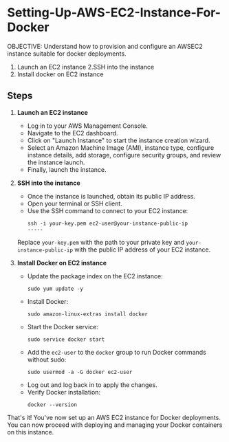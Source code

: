 # Setting-Up-AWS-EC2-Instance-For-Docker
OBJECTIVE:
Understand how to provision and configure an AWSEC2 instance suitable for docker deployments.
1. Launch an EC2 instance
2.SSH into the instance
3. Install docker on EC2 instance

## Steps

1. **Launch an EC2 instance**
   - Log in to your AWS Management Console.
   - Navigate to the EC2 dashboard.
   - Click on "Launch Instance" to start the instance creation wizard.
   - Select an Amazon Machine Image (AMI), instance type, configure instance details, add storage, configure security groups, and review the instance launch.
   - Finally, launch the instance.

2. **SSH into the instance**
   - Once the instance is launched, obtain its public IP address.
   - Open your terminal or SSH client.
   - Use the SSH command to connect to your EC2 instance:
     ```
     ssh -i your-key.pem ec2-user@your-instance-public-ip
     -----
   Replace `your-key.pem` with the path to your private key and `your-instance-public-ip` with the public IP address of your EC2 instance.

3. **Install Docker on EC2 instance**
   - Update the package index on the EC2 instance:
     ```
     sudo yum update -y
     ```
   - Install Docker:
     ```
     sudo amazon-linux-extras install docker
     ```
   - Start the Docker service:
     ```
     sudo service docker start
     ```
   - Add the `ec2-user` to the `docker` group to run Docker commands without sudo:
     ```
     sudo usermod -a -G docker ec2-user
     ```
   - Log out and log back in to apply the changes.
   - Verify Docker installation:
     ```
     docker --version
     ```

That's it! You've now set up an AWS EC2 instance for Docker deployments. You can now proceed with deploying and managing your Docker containers on this instance.
